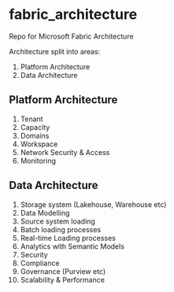 # fabric_architecture
Repo for Microsoft Fabric Architecture

Architecture split into areas:
1. Platform Architecture
2. Data Architecture

## Platform Architecture
1. Tenant
2. Capacity
3. Domains
4. Workspace
5. Network Security & Access
6. Monitoring

## Data Architecture
1. Storage system (Lakehouse, Warehouse etc)
2. Data Modelling
3. Source system loading
4. Batch loading processes
5. Real-time Loading processes
6. Analytics with Semantic Models
7. Security
8. Compliance
9. Governance (Purview etc)
10. Scalability & Performance
